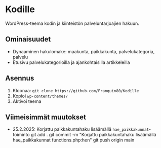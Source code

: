 # Kodille
WordPress-teema kodin ja kiinteistön palveluntarjoajien hakuun.

## Ominaisuudet
- Dynaaminen hakulomake: maakunta, paikkakunta, palvelukategoria, palvelu
- Etusivu palvelukategorioilla ja ajankohtaisilla artikkeleilla

## Asennus
1. Kloonaa: `git clone https://github.com/Franquin80/Kodille`
2. Kopioi `wp-content/themes/`
3. Aktivoi teema

## Viimeisimmät muutokset
- 25.2.2025: Korjattu paikkakuntahaku lisäämällä `hae_paikkakunnat`-toiminto
git add .
git commit -m "Korjattu paikkakuntahaku lisäämällä hae_paikkakunnat functions.php:hen"
git push origin main
